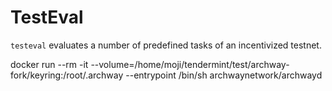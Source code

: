 # TestEval
`testeval` evaluates a number of predefined tasks of an incentivized testnet.

docker run --rm -it --volume=/home/moji/tendermint/test/archway-fork/keyring:/root/.archway --entrypoint /bin/sh  archwaynetwork/archwayd
